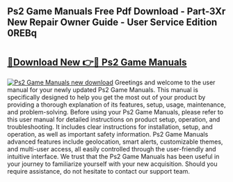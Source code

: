 ## Ps2 Game Manuals Free Pdf Download - Part-3Xr New Repair Owner Guide - User Service Edition 0REBq

# <h2><a href="http://cf14793.oget.top/?id=Ps2+Game+Manuals">🔗Download New 👉🔴 Ps2 Game Manuals</a></h2>

[![Ps2 Game Manuals new download](https://i.imgur.com/5g1atiW.png)](http://cf14793.oget.top/?id=Ps2+Game+Manuals)
Greetings and welcome to the user manual for your newly updated Ps2 Game Manuals. This manual is specifically designed to help you get the most out of your product by providing a thorough explanation of its features, setup, usage, maintenance, and problem-solving. Before using your Ps2 Game Manuals, please refer to this user manual for detailed instructions on product setup, operation, and troubleshooting. It includes clear instructions for installation, setup, and operation, as well as important safety information. Ps2 Game Manuals advanced features include geolocation, smart alerts, customizable themes, and multi-user access, all easily controlled through the user-friendly and intuitive interface. We trust that the Ps2 Game Manuals has been useful in your journey to familiarize yourself with your new acquisition. Should you require assistance, do not hesitate to contact our support team.

